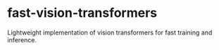 # fast-vision-transformers
Lightweight implementation of vision transformers for fast training and inference.
